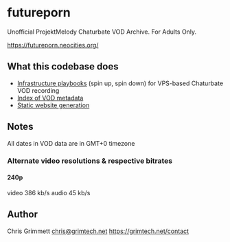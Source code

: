 # futureporn

Unofficial ProjektMelody Chaturbate VOD Archive. For Adults Only.

https://futureporn.neocities.org/

## What this codebase does

* [Infrastructure playbooks](https://github.com/insanity54/futureporn/tree/main/roles) (spin up, spin down) for VPS-based Chaturbate VOD recording
* [Index of VOD metadata](https://github.com/insanity54/futureporn/tree/main/website/vods)
* [Static website generation](https://github.com/insanity54/futureporn/tree/main/website) 

## Notes

All dates in VOD data are in GMT+0 timezone

### Alternate video resolutions & respective bitrates

#### 240p

video 386 kb/s
audio 45 kb/s


## Author

Chris Grimmett <chris@grimtech.net> https://grimtech.net/contact
